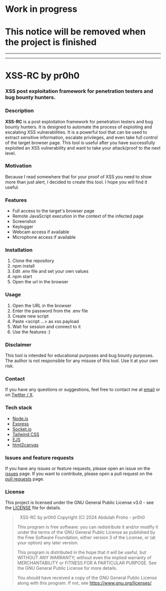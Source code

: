 # Work in progress
# This notice will be removed when the project is finished
----------------
----------------
# XSS-RC by pr0h0
### XSS post exploitation framework for penetration testers and bug bounty hunters.

### Description
**XSS-RC** is a post exploitation framework for penetration testers and bug bounty hunters. It is designed to automate the process of exploiting and escalating XSS vulnerabilities. It is a powerful tool that can be used to extract sensitive information, escalate privileges, and even take full control of the target browser page. This tool is useful after you have successfully exploited an XSS vulnerability and want to take your attack/proof to the next level.

### Motivation
Because I read somewhere that for your proof of XSS you need to show more than just alert, I decided to create this tool. I hope you will find it useful.

### Features
- Full access to the target's browser page
- Remote JavaScript execution in the context of the infected page
- Screenshot
- Keylogger
- Webcam access if available
- Microphone access if available

### Installation
1. Clone the repository
2. npm install
3. Edit .env file and set your own values
4. npm start
5. Open the url in the browser

### Usage
1. Open the URL in the browser
2. Enter the password from the .env file
3. Create new script
4. Paste <script ...> as xss payload
5. Wait for session and connect to it
6. Use the features :)

### Disclaimer
This tool is intended for educational purposes and bug bounty purposes. The author is not responsible for any misuse of this tool. Use it at your own risk.


### Contact
If you have any questions or suggestions, feel free to contact me at [email](mailto:abdulahproho@gmail.com) or on [Twitter / X](https://twitter.com/pr0h0_me).

### Tech stack
- [Node.js](https://nodejs.org/)
- [Express](https://expressjs.com/)
- [Socket.io](https://socket.io/)
- [Tailwind CSS](https://tailwindcss.com/)
- [EJS](https://ejs.co/)
- [html2canvas](https://html2canvas.hertzen.com/)

### Issues and feature requests
If you have any issues or feature requests, please open an issue on the [issues](https://github.com/pr0h0/XSS-RC/issues) page.
If you want to contribute, please open a pull request on the [pull requests](https://github.com/pr0h0/XSS-RC/pulls) page.


### License
This project is licensed under the GNU General Public License v3.0 - see the [LICENSE](LICENSE) file for details.
>   &nbsp;
>   XSS-RC by pr0h0
>   Copyright (C) 2024  Abdulah Proho - pr0h0
>
>   This program is free software: you can redistribute it and/or modify
>   it under the terms of the GNU General Public License as published by
>   the Free Software Foundation, either version 3 of the License, or
>   (at your option) any later version.
>
>   This program is distributed in the hope that it will be useful,
>   but WITHOUT ANY WARRANTY; without even the implied warranty of
>   MERCHANTABILITY or FITNESS FOR A PARTICULAR PURPOSE.  See the
>   GNU General Public License for more details.
>
>   You should have received a copy of the GNU General Public License
>   along with this program.  If not, see <https://www.gnu.org/licenses/>.
>   &nbsp;